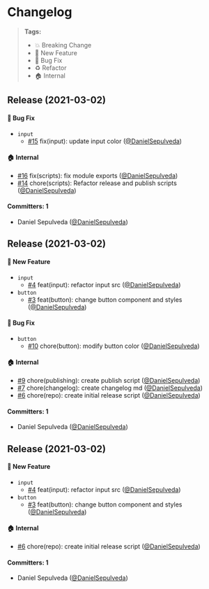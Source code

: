 # Changelog

> **Tags:**
>
> - :boom: Breaking Change
> - :rocket: New Feature
> - :bug: Bug Fix
> - :recycle: Refactor
> - :house: Internal

<!-- DO NOT MODIFY BELOW THIS COMMENT -->
<!-- insert-new-changelog-here -->

## Release (2021-03-02)

#### :bug: Bug Fix

- `input`
  - [#15](https://github.com/DanielSepulveda/lean-ui/pull/15) fix(input): update input color ([@DanielSepulveda](https://github.com/DanielSepulveda))

#### :house: Internal

- [#16](https://github.com/DanielSepulveda/lean-ui/pull/16) fix(scripts): fix module exports ([@DanielSepulveda](https://github.com/DanielSepulveda))
- [#14](https://github.com/DanielSepulveda/lean-ui/pull/14) chore(scripts): Refactor release and publish scripts ([@DanielSepulveda](https://github.com/DanielSepulveda))

#### Committers: 1

- Daniel Sepulveda ([@DanielSepulveda](https://github.com/DanielSepulveda))

## Release (2021-03-02)

#### :rocket: New Feature

- `input`
  - [#4](https://github.com/DanielSepulveda/lean-ui/pull/4) feat(input): refactor input src ([@DanielSepulveda](https://github.com/DanielSepulveda))
- `button`
  - [#3](https://github.com/DanielSepulveda/lean-ui/pull/3) feat(button): change button component and styles ([@DanielSepulveda](https://github.com/DanielSepulveda))

#### :bug: Bug Fix

- `button`
  - [#10](https://github.com/DanielSepulveda/lean-ui/pull/10) chore(button): modify button color ([@DanielSepulveda](https://github.com/DanielSepulveda))

#### :house: Internal

- [#9](https://github.com/DanielSepulveda/lean-ui/pull/9) chore(publishing): create publish script ([@DanielSepulveda](https://github.com/DanielSepulveda))
- [#7](https://github.com/DanielSepulveda/lean-ui/pull/7) chore(changelog): create changelog md ([@DanielSepulveda](https://github.com/DanielSepulveda))
- [#6](https://github.com/DanielSepulveda/lean-ui/pull/6) chore(repo): create initial release script ([@DanielSepulveda](https://github.com/DanielSepulveda))

#### Committers: 1

- Daniel Sepulveda ([@DanielSepulveda](https://github.com/DanielSepulveda))

## Release (2021-03-02)

#### :rocket: New Feature

- `input`
  - [#4](https://github.com/DanielSepulveda/lean-ui/pull/4) feat(input): refactor input src ([@DanielSepulveda](https://github.com/DanielSepulveda))
- `button`
  - [#3](https://github.com/DanielSepulveda/lean-ui/pull/3) feat(button): change button component and styles ([@DanielSepulveda](https://github.com/DanielSepulveda))

#### :house: Internal

- [#6](https://github.com/DanielSepulveda/lean-ui/pull/6) chore(repo): create initial release script ([@DanielSepulveda](https://github.com/DanielSepulveda))

#### Committers: 1

- Daniel Sepulveda ([@DanielSepulveda](https://github.com/DanielSepulveda))
